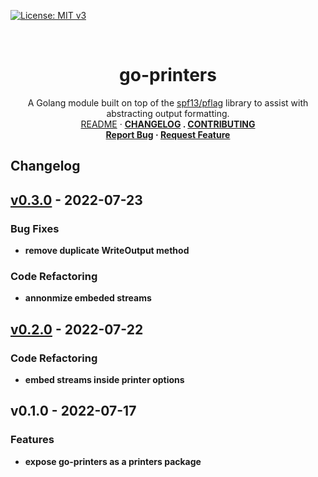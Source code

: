 <!-- PROJECT SHIELDS -->
<!--
*** https://www.markdownguide.org/basic-syntax/#reference-style-links
-->
<!-- vale Google.Acronyms = NO -->
[![License: MIT v3][license-shield]][license-url]
<!-- vale Google.Acronyms = YES -->

<!-- [![Issues][issues-shield]][issues-url] -->
<!-- [![Forks][forks-shield]][forks-url] -->
<!-- ![GitHub Contributors][contributors-shield] -->
<!-- ![GitHub Contributors Image][contributors-image-url] -->

<!-- PROJECT LOGO -->
<br />
<!-- vale Google.Headings = NO -->
<h1 align="center">go-printers</h1>
<!-- vale Google.Headings = YES -->

<p align="center">
  A Golang module built on top of the <a href="https://github.com/spf13/pflag">spf13/pflag</a> library to assist with abstracting output formatting.
  <br />
  <a href="./README.md">README</a>
  ·
  <a href="./CHANGELOG.md"><strong>CHANGELOG<strong></a>
  .
  <a href="./CONTRIBUTING.md">CONTRIBUTING</a>
  <br />
  <!-- <a href="https://github.com/davidalpert/go-printers">View Demo</a>
  · -->
  <a href="https://github.com/davidalpert/go-printers/issues">Report Bug</a>
  ·
  <a href="https://github.com/davidalpert/go-printers/issues">Request Feature</a>
</p>

## Changelog


<a name="v0.3.0"></a>
## [v0.3.0] - 2022-07-23
### Bug Fixes
- remove duplicate WriteOutput method

### Code Refactoring
- annonmize embeded streams


<a name="v0.2.0"></a>
## [v0.2.0] - 2022-07-22
### Code Refactoring
- embed streams inside printer options


<a name="v0.1.0"></a>
## v0.1.0 - 2022-07-17
### Features
- expose go-printers as a printers package


[Unreleased]: https://github.com/davidalpert/go-git-mob/compare/v0.3.0...HEAD
[v0.3.0]: https://github.com/davidalpert/go-git-mob/compare/v0.2.0...v0.3.0
[v0.2.0]: https://github.com/davidalpert/go-git-mob/compare/v0.1.0...v0.2.0
<!-- MARKDOWN LINKS & IMAGES -->
<!-- https://www.markdownguide.org/basic-syntax/#reference-style-links -->
[contributors-shield]: https://img.shields.io/github/contributors/davidalpert/go-printers
[contributors-image-url]: https://contrib.rocks/image?repo=davidalpert/go-printers
[forks-shield]: https://img.shields.io/github/forks/davidalpert/go-printers
[forks-url]: https://github.com/davidalpert/go-printers/network/members
[issues-shield]: https://img.shields.io/github/issues/davidalpert/go-printers
[issues-url]: https://github.com/davidalpert/go-printers/issues
[license-shield]: https://img.shields.io/badge/License-MIT-yellow.svg
[license-url]: https://opensource.org/licenses/MIT